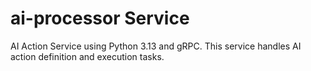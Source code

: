 # ai-processor Service

AI Action Service using Python 3.13 and gRPC. This service handles AI action definition and execution tasks.
